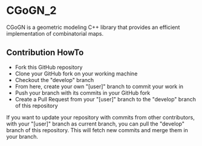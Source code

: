 # CGoGN_2

CGoGN is a geometric modeling C++ library that provides an efficient implementation of combinatorial maps.

## Contribution HowTo

* Fork this GitHub repository
* Clone your GitHub fork on your working machine
* Checkout the "develop" branch
* From here, create your own "[user]" branch to commit your work in
* Push your branch with its commits in your GitHub fork
* Create a Pull Request from your "[user]" branch to the "develop" branch of this repository

If you want to update your repository with commits from other contributors, with your "[user]" branch as current branch, you can pull the "develop" branch of this repository. This will fetch new commits and merge them in your branch.
